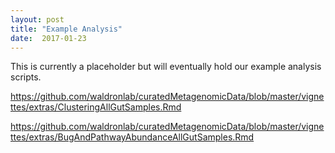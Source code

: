 ```yaml
---
layout: post
title: "Example Analysis"
date:  2017-01-23
---
```

This is currently a placeholder but will eventually hold our example analysis scripts.

https://github.com/waldronlab/curatedMetagenomicData/blob/master/vignettes/extras/ClusteringAllGutSamples.Rmd

https://github.com/waldronlab/curatedMetagenomicData/blob/master/vignettes/extras/BugAndPathwayAbundanceAllGutSamples.Rmd
